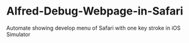 # Alfred-Debug-Webpage-in-Safari
Automate showing develop menu of Safari with one key stroke in iOS Simulator
